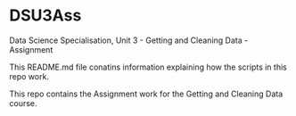 DSU3Ass
=======

Data Science Specialisation, Unit 3 - Getting and Cleaning Data - Assignment

This README.md file conatins information explaining how the scripts in this repo work.

This repo contains the Assignment work for the Getting and Cleaning Data course.

